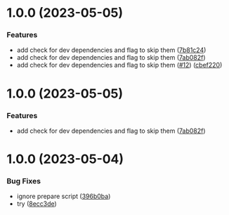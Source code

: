# 1.0.0 (2023-05-05)


### Features

* add check for dev dependencies and flag to skip them ([7b81c24](https://github.com/dschewchenko/just-check/commit/7b81c247090cfe95be2207ce92f1f3818e44d527))
* add check for dev dependencies and flag to skip them ([7ab082f](https://github.com/dschewchenko/just-check/commit/7ab082fd4b5ee7ede23ae963920e99c472de3b74))
* add check for dev dependencies and flag to skip them ([#12](https://github.com/dschewchenko/just-check/issues/12)) ([cbef220](https://github.com/dschewchenko/just-check/commit/cbef220bb452ab1916b68fb66f136b9a43e84d41))

# 1.0.0 (2023-05-05)


### Features

* add check for dev dependencies and flag to skip them ([7ab082f](https://github.com/dschewchenko/just-check/commit/7ab082fd4b5ee7ede23ae963920e99c472de3b74))

# 1.0.0 (2023-05-04)


### Bug Fixes

* ignore prepare script ([396b0ba](https://github.com/dschewchenko/just-check/commit/396b0bada2c7094772ae8d565fed3e92c82c8aab))
* try ([8ecc3de](https://github.com/dschewchenko/just-check/commit/8ecc3de13419a2898054047c05932650e3bc3208))
